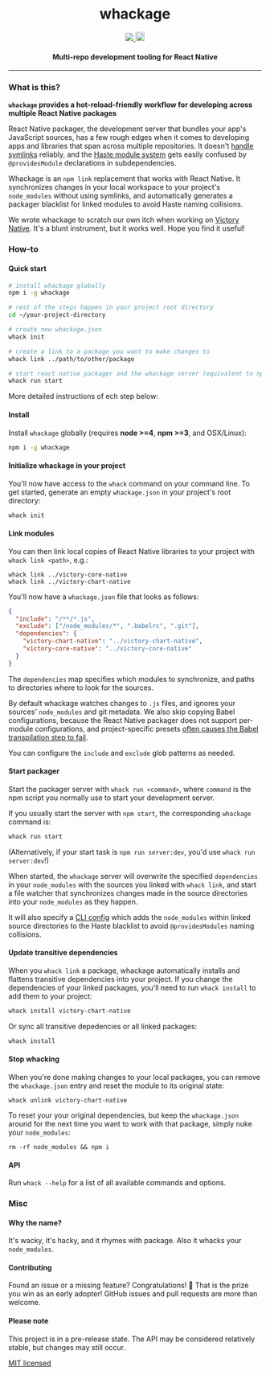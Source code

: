 <h1 align="center">whackage</h1>

<p align="center">
  <a title='License' href="https://raw.githubusercontent.com/FormidableLabs/whackage/master/LICENSE">
    <img src='https://img.shields.io/badge/license-MIT-blue.svg' />
  </a>
  <a href="https://badge.fury.io/js/whackage">
    <img src="https://badge.fury.io/js/whackage.svg" alt="npm version" height="18">
  </a>
</p>

<h4 align="center">
  Multi-repo development tooling for React Native
</h4>

***

### What is this?

**`whackage` provides a hot-reload-friendly workflow for developing across multiple React Native packages**

React Native packager, the development server that bundles your app's JavaScript sources, has a few rough
edges when it comes to developing apps and libraries that span across multiple repositories. It doesn't
[handle symlinks](https://productpains.com/post/react-native/symlink-support-for-packager) reliably, and the
[Haste module system](https://github.com/facebookarchive/node-haste/tree/master) gets easily confused by
`@providesModule` declarations in subdependencies.

Whackage is an `npm link` replacement that works with React Native. It synchronizes changes in your local workspace to your project's `node_modules` without using symlinks, and automatically generates a packager blacklist for linked modules to avoid Haste naming collisions.

We wrote whackage to scratch our own itch when working on [Victory Native](https://github.com/formidablelabs/victory-native). It's a blunt instrument, but it works well. Hope you find it useful!

### How-to

#### Quick start

```sh
# install whackage globally
npm i -g whackage

# rest of the steps happen in your project root directory
cd ~/your-project-directory

# create new whackage.json
whack init

# create a link to a package you want to make changes to
whack link ../path/to/other/package

# start react native packager and the whackage server (equivalent to npm start)
whack run start
```

More detailed instructions of ech step below:

#### Install

Install `whackage` globally (requires **node >=4**, **npm >=3**, and OSX/Linux):
```sh
npm i -g whackage
```

#### Initialize whackage in your project
You'll now have access to the `whack` command on your command line. To get started, generate an empty
`whackage.json` in your project's root directory:
```sh
whack init
```

#### Link modules

You can then link local copies of React Native libraries to your project with `whack link <path>`, e.g.:
```
whack link ../victory-core-native
whack link ../victory-chart-native
```

You'll now have a `whackage.json` file that looks as follows:
```json
{
  "include": "/**/*.js",
  "exclude": ["/node_modules/*", ".babelrc", ".git"],
  "dependencies": {
    "victory-chart-native": "../victory-chart-native",
    "victory-core-native": "../victory-core-native"
  }
}
```

The `dependencies` map specifies which modules to synchronize, and paths to directories where to
look for the sources.

By default whackage watches changes to `.js` files, and ignores your sources' `node_modules` and git metadata. We also skip copying Babel configurations, because the React Native packager does not support per-module configurations, and project-specific presets [often causes the Babel transpilation step to fail](https://github.com/facebook/react-native/issues/10882).

You can configure the `include` and `exclude` glob patterns as needed.

#### Start packager

Start the packager server with `whack run <command>`, where `command` is the npm script you normally use
to start your development server.

If you usually start the server with `npm start`, the corresponding `whackage` command is:
```sh
whack run start
```

(Alternatively, if your start task is `npm run server:dev`, you'd use `whack run server:dev`!)

When started, the `whackage` server will overwrite the specified `dependencies` in your `node_modules`
with the sources you linked with `whack link`, and start a file watcher that synchronizes changes made
in the source directories into your `node_modules` as they happen.

It will also specify a [CLI config](https://github.com/facebook/react-native/blob/master/packager/rn-cli.config.js)
which adds the `node_modules` within linked source directories to the Haste blacklist to avoid `@providesModules`
naming collisions.

#### Update transitive dependencies

When you `whack link` a package, whackage automatically installs and flattens transitive dependencies into your project. If you change the dependencies of your linked packages, you'll need to run `whack install` to add them to your project:
```sh
whack install victory-chart-native
```

Or sync all transitive depedencies or all linked packages:
```sh
whack install
```

#### Stop whacking

When you're done making changes to your local packages, you can remove the `whackage.json` entry and reset the module to its original state:
```
whack unlink victory-chart-native
```

To reset your your original dependencies, but keep the `whackage.json` around for the next time you want to work with that package, simply nuke your `node_modules`:
```
rm -rf node_modules && npm i
```

#### API

Run `whack --help` for a list of all available commands and options.

### Misc

#### Why the name?

It's wacky, it's hacky, and it rhymes with package. Also it whacks your `node_modules`.

#### Contributing 

Found an issue or a missing feature? Congratulations! :tada: That is the prize you win as an early adopter! GitHub issues and pull requests are more than welcome.

#### Please note

This project is in a pre-release state. The API may be considered relatively stable, but changes may still occur.

[MIT licensed](LICENSE)
